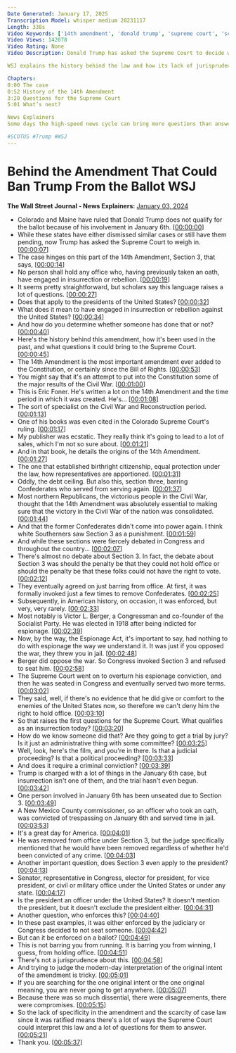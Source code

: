 ```yaml
---
Date Generated: January 17, 2025
Transcription Model: whisper medium 20231117
Length: 338s
Video Keywords: ['14th amendment', 'donald trump', 'supreme court', 'scotus', 'trump', 'president', 'amendment', 'fourteenth', 'section 3', 'section three', 'what is section 3', 'constitution', 'civil war', 'recontructions', 'confederates', 'history', 'uses', 'eric foner', 'expert', 'historian', 'when has section 3 been used', 'victor berger', 'couy griffin', 'new mexico', 'january 6', 'jan 6', 'insurrection', 'meaning', 'intent', 'original meaning', 'original intent', 'legal analysis', 'colorado', 'colorado news', 'maine news', '2024 presidential election', 'trump news', 'usnews']
Video Views: 142078
Video Rating: None
Video Description: Donald Trump has asked the Supreme Court to decide whether the 14th Amendment bars him from being on the ballot. Colorado and Maine have ruled that the former president does not qualify to hold office because of his involvement in Jan. 6, but other states have ruled differently.

WSJ explains the history behind the law and how its lack of jurisprudence leaves a lot of questions.

Chapters:
0:00 The case
0:52 History of the 14th Amendment
3:20 Questions for the Supreme Court
5:01 What’s next?

News Explainers
Some days the high-speed news cycle can bring more questions than answers. WSJ’s news explainers break down the day's biggest stories into bite-size pieces to help you make sense of the news.

#SCOTUS #Trump #WSJ
---
```


# Behind the Amendment That Could Ban Trump From the Ballot  WSJ
**The Wall Street Journal - News Explainers:** [January 03, 2024](https://www.youtube.com/watch?v=_RazoRKmtJE)
*  Colorado and Maine have ruled that Donald Trump does not qualify for the ballot because of his involvement in January 6th. [[00:00:00](https://www.youtube.com/watch?v=_RazoRKmtJE&t=0.0s)]
*  While these states have either dismissed similar cases or still have them pending, now Trump has asked the Supreme Court to weigh in. [[00:00:07](https://www.youtube.com/watch?v=_RazoRKmtJE&t=7.0s)]
*  The case hinges on this part of the 14th Amendment, Section 3, that says, [[00:00:14](https://www.youtube.com/watch?v=_RazoRKmtJE&t=14.8s)]
*  No person shall hold any office who, having previously taken an oath, have engaged in insurrection or rebellion. [[00:00:19](https://www.youtube.com/watch?v=_RazoRKmtJE&t=19.68s)]
*  It seems pretty straightforward, but scholars say this language raises a lot of questions. [[00:00:27](https://www.youtube.com/watch?v=_RazoRKmtJE&t=27.0s)]
*  Does that apply to the presidents of the United States? [[00:00:32](https://www.youtube.com/watch?v=_RazoRKmtJE&t=32.28s)]
*  What does it mean to have engaged in insurrection or rebellion against the United States? [[00:00:34](https://www.youtube.com/watch?v=_RazoRKmtJE&t=34.84s)]
*  And how do you determine whether someone has done that or not? [[00:00:40](https://www.youtube.com/watch?v=_RazoRKmtJE&t=40.44s)]
*  Here's the history behind this amendment, how it's been used in the past, and what questions it could bring to the Supreme Court. [[00:00:45](https://www.youtube.com/watch?v=_RazoRKmtJE&t=45.16s)]
*  The 14th Amendment is the most important amendment ever added to the Constitution, or certainly since the Bill of Rights. [[00:00:53](https://www.youtube.com/watch?v=_RazoRKmtJE&t=53.239999999999995s)]
*  You might say that it's an attempt to put into the Constitution some of the major results of the Civil War. [[00:01:00](https://www.youtube.com/watch?v=_RazoRKmtJE&t=60.36s)]
*  This is Eric Foner. He's written a lot on the 14th Amendment and the time period in which it was created. He's... [[00:01:08](https://www.youtube.com/watch?v=_RazoRKmtJE&t=68.03999999999999s)]
*  The sort of specialist on the Civil War and Reconstruction period. [[00:01:13](https://www.youtube.com/watch?v=_RazoRKmtJE&t=73.56s)]
*  One of his books was even cited in the Colorado Supreme Court's ruling. [[00:01:17](https://www.youtube.com/watch?v=_RazoRKmtJE&t=77.47999999999999s)]
*  My publisher was ecstatic. They really think it's going to lead to a lot of sales, which I'm not so sure about. [[00:01:21](https://www.youtube.com/watch?v=_RazoRKmtJE&t=81.08s)]
*  And in that book, he details the origins of the 14th Amendment. [[00:01:27](https://www.youtube.com/watch?v=_RazoRKmtJE&t=87.72s)]
*  The one that established birthright citizenship, equal protection under the law, how representatives are apportioned. [[00:01:31](https://www.youtube.com/watch?v=_RazoRKmtJE&t=91.24s)]
*  Oddly, the debt ceiling. But also this, section three, barring Confederates who served from serving again. [[00:01:37](https://www.youtube.com/watch?v=_RazoRKmtJE&t=97.47999999999999s)]
*  Most northern Republicans, the victorious people in the Civil War, thought that the 14th Amendment was absolutely essential to making sure that the victory in the Civil War of the nation was consolidated. [[00:01:44](https://www.youtube.com/watch?v=_RazoRKmtJE&t=104.68s)]
*  And that the former Confederates didn't come into power again. I think white Southerners saw Section 3 as a punishment. [[00:01:59](https://www.youtube.com/watch?v=_RazoRKmtJE&t=119.88000000000001s)]
*  And while these sections were fiercely debated in Congress and throughout the country... [[00:02:07](https://www.youtube.com/watch?v=_RazoRKmtJE&t=127.48s)]
*  There's almost no debate about Section 3. In fact, the debate about Section 3 was should the penalty be that they could not hold office or should the penalty be that these folks could not have the right to vote. [[00:02:12](https://www.youtube.com/watch?v=_RazoRKmtJE&t=132.12s)]
*  They eventually agreed on just barring from office. At first, it was formally invoked just a few times to remove Confederates. [[00:02:25](https://www.youtube.com/watch?v=_RazoRKmtJE&t=145.88s)]
*  Subsequently, in American history, on occasion, it was enforced, but very, very rarely. [[00:02:33](https://www.youtube.com/watch?v=_RazoRKmtJE&t=153.07999999999998s)]
*  Most notably is Victor L. Berger, a Congressman and co-founder of the Socialist Party. He was elected in 1918 after being indicted for espionage. [[00:02:39](https://www.youtube.com/watch?v=_RazoRKmtJE&t=159.4s)]
*  Now, by the way, the Espionage Act, it's important to say, had nothing to do with espionage the way we understand it. It was just if you opposed the war, they threw you in jail. [[00:02:48](https://www.youtube.com/watch?v=_RazoRKmtJE&t=168.35999999999999s)]
*  Berger did oppose the war. So Congress invoked Section 3 and refused to seat him. [[00:02:58](https://www.youtube.com/watch?v=_RazoRKmtJE&t=178.04s)]
*  The Supreme Court went on to overturn his espionage conviction, and then he was seated in Congress and eventually served two more terms. [[00:03:02](https://www.youtube.com/watch?v=_RazoRKmtJE&t=182.76s)]
*  They said, well, if there's no evidence that he did give or comfort to the enemies of the United States now, so therefore we can't deny him the right to hold office. [[00:03:10](https://www.youtube.com/watch?v=_RazoRKmtJE&t=190.44s)]
*  So that raises the first questions for the Supreme Court. What qualifies as an insurrection today? [[00:03:20](https://www.youtube.com/watch?v=_RazoRKmtJE&t=200.28s)]
*  How do we know someone did that? Are they going to get a trial by jury? Is it just an administrative thing with some committee? [[00:03:25](https://www.youtube.com/watch?v=_RazoRKmtJE&t=205.72s)]
*  Well, look, here's the film, and you're in there. Is that a judicial proceeding? Is that a political proceeding? [[00:03:33](https://www.youtube.com/watch?v=_RazoRKmtJE&t=213.32s)]
*  And does it require a criminal conviction? [[00:03:39](https://www.youtube.com/watch?v=_RazoRKmtJE&t=219.32s)]
*  Trump is charged with a lot of things in the January 6th case, but insurrection isn't one of them, and the trial hasn't even begun. [[00:03:42](https://www.youtube.com/watch?v=_RazoRKmtJE&t=222.04s)]
*  One person involved in January 6th has been unseated due to Section 3. [[00:03:49](https://www.youtube.com/watch?v=_RazoRKmtJE&t=229.0s)]
*  A New Mexico County commissioner, so an officer who took an oath, was convicted of trespassing on January 6th and served time in jail. [[00:03:53](https://www.youtube.com/watch?v=_RazoRKmtJE&t=233.16s)]
*  It's a great day for America. [[00:04:01](https://www.youtube.com/watch?v=_RazoRKmtJE&t=241.48s)]
*  He was removed from office under Section 3, but the judge specifically mentioned that he would have been removed regardless of whether he'd been convicted of any crime. [[00:04:03](https://www.youtube.com/watch?v=_RazoRKmtJE&t=243.79999999999998s)]
*  Another important question, does Section 3 even apply to the president? [[00:04:13](https://www.youtube.com/watch?v=_RazoRKmtJE&t=253.23999999999998s)]
*  Senator, representative in Congress, elector for president, for vice president, or civil or military office under the United States or under any state. [[00:04:17](https://www.youtube.com/watch?v=_RazoRKmtJE&t=257.56s)]
*  Is the president an officer under the United States? It doesn't mention the president, but it doesn't exclude the president either. [[00:04:31](https://www.youtube.com/watch?v=_RazoRKmtJE&t=271.08s)]
*  Another question, who enforces this? [[00:04:40](https://www.youtube.com/watch?v=_RazoRKmtJE&t=280.04s)]
*  In these past examples, it was either enforced by the judiciary or Congress decided to not seat someone. [[00:04:42](https://www.youtube.com/watch?v=_RazoRKmtJE&t=282.92s)]
*  But can it be enforced on a ballot? [[00:04:49](https://www.youtube.com/watch?v=_RazoRKmtJE&t=289.0s)]
*  This is not barring you from running. It is barring you from winning, I guess, from holding office. [[00:04:51](https://www.youtube.com/watch?v=_RazoRKmtJE&t=291.40000000000003s)]
*  There's not a jurisprudence about this. [[00:04:58](https://www.youtube.com/watch?v=_RazoRKmtJE&t=298.76s)]
*  And trying to judge the modern-day interpretation of the original intent of the amendment is tricky. [[00:05:01](https://www.youtube.com/watch?v=_RazoRKmtJE&t=301.48s)]
*  If you are searching for the one original intent or the one original meaning, you are never going to get anywhere. [[00:05:07](https://www.youtube.com/watch?v=_RazoRKmtJE&t=307.71999999999997s)]
*  Because there was so much dissential, there were disagreements, there were compromises. [[00:05:15](https://www.youtube.com/watch?v=_RazoRKmtJE&t=315.4s)]
*  So the lack of specificity in the amendment and the scarcity of case law since it was ratified means there's a lot of ways the Supreme Court could interpret this law and a lot of questions for them to answer. [[00:05:21](https://www.youtube.com/watch?v=_RazoRKmtJE&t=321.56s)]
*  Thank you. [[00:05:37](https://www.youtube.com/watch?v=_RazoRKmtJE&t=337.64s)]
